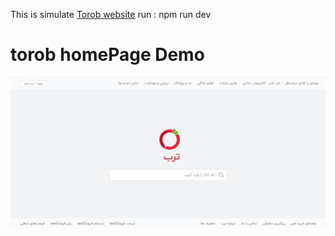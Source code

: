 This is simulate [Torob website](https://torob.com/)
run : npm run dev
# torob homePage Demo
![Demo](./torob.png)